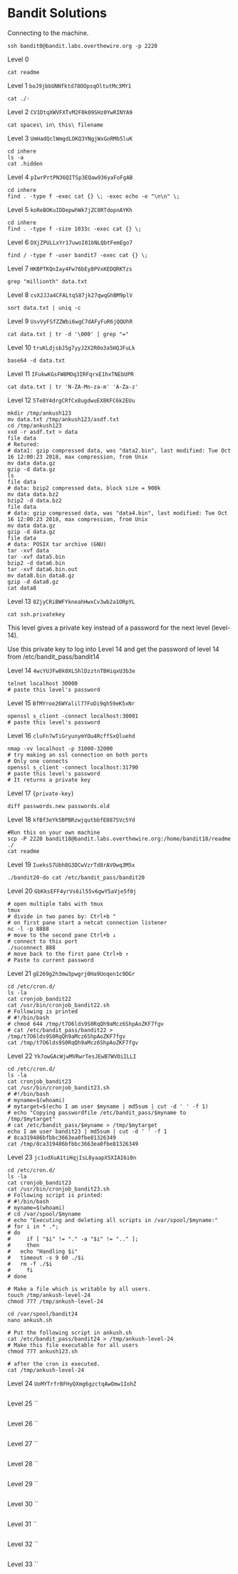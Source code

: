 # Bandit Solutions

Connecting to the machine.
```shell
ssh bandit0@bandit.labs.overthewire.org -p 2220
```



Level 0
```shell
cat readme
```

Level 1 `boJ9jbbUNNfktd78OOpsqOltutMc3MY1`
```shell
cat ./-
```

Level 2 `CV1DtqXWVFXTvM2F0k09SHz0YwRINYA9`
```shell
cat spaces\ in\ this\ filename
```

Level 3 `UmHadQclWmgdLOKQ3YNgjWxGoRMb5luK`
```shell
cd inhere
ls -a
cat .hidden
```

Level 4 `pIwrPrtPN36QITSp3EQaw936yaFoFgAB`
```shell
cd inhere
find . -type f -exec cat {} \; -exec echo -e "\n\n" \;
```

Level 5 `koReBOKuIDDepwhWk7jZC0RTdopnAYKh`
```shell
cd inhere
find . -type f -size 1033c -exec cat {} \;
```

Level 6 `DXjZPULLxYr17uwoI01bNLQbtFemEgo7`
```shell
find / -type f -user bandit7 -exec cat {} \;
```

Level 7 `HKBPTKQnIay4Fw76bEy8PVxKEDQRKTzs`
```shell
grep "millionth" data.txt
```

Level 8 `cvX2JJa4CFALtqS87jk27qwqGhBM9plV`
```shell
sort data.txt | uniq -c
```

Level 9 `UsvVyFSfZZWbi6wgC7dAFyFuR6jQQUhR`
```shell
cat data.txt | tr -d '\000' | grep "="
```

Level 10 `truKLdjsbJ5g7yyJ2X2R0o3a5HQJFuLk`
```shell
base64 -d data.txt
```

Level 11 `IFukwKGsFW8MOq3IRFqrxE1hxTNEbUPR`
```shell
cat data.txt | tr 'N-ZA-Mn-za-m' 'A-Za-z'
```

Level 12 `5Te8Y4drgCRfCx8ugdwuEX8KFC6k2EUu`
```shell
mkdir /tmp/ankush123
mv data.txt /tmp/ankush123/asdf.txt
cd /tmp/ankush123
xxd -r asdf.txt > data
file data
# Retured: 
# data1: gzip compressed data, was "data2.bin", last modified: Tue Oct 16 12:00:23 2018, max compression, from Unix
mv data data.gz
gzip -d data.gz
ls
file data
# data: bzip2 compressed data, block size = 900k
mv data data.bz2
bzip2 -d data.bz2
file data
# data: gzip compressed data, was "data4.bin", last modified: Tue Oct 16 12:00:23 2018, max compression, from Unix
mv data data.gz
gzip -d data.gz
file data
# data: POSIX tar archive (GNU)
tar -xvf data
tar -xvf data5.bin
bzip2 -d data6.bin
tar -xvf data6.bin.out
mv data8.bin data8.gz
gzip -d data8.gz
cat data8
```

Level 13 `8ZjyCRiBWFYkneahHwxCv3wb2a1ORpYL`
```shell
cat ssh.privatekey
```

This level gives a private key instead of a password for the next level (level-14).

Use this private key to log into Level 14 and get the password of level 14 from /etc/bandit_pass/bandit14

Level 14 `4wcYUJFw0k0XLShlDzztnTBHiqxU3b3e`
```shell
telnet localhost 30000
# paste this level's password
```

Level 15 `BfMYroe26WYalil77FoDi9qh59eK5xNr`
```shell
openssl s_client -connect localhost:30001
# paste this level's password
```

Level 16 `cluFn7wTiGryunymYOu4RcffSxQluehd`
```shell
nmap -vv localhost -p 31000-32000
# try making an ssl connection on both ports
# Only one connects 
openssl s_client -connect localhost:31790
# paste this level's password
# It returns a private key
```

Level 17 `{private-key}`
```shell
diff passwords.new passwords.old
```

Level 18 `kfBf3eYk5BPBRzwjqutbbfE887SVc5Yd`
```shell
#Run this on your own machine
scp -P 2220 bandit18@bandit.labs.overthewire.org:/home/bandit18/readme ./
cat readme
```

Level 19 `IueksS7Ubh8G3DCwVzrTd8rAVOwq3M5x`
```shell
./bandit20-do cat /etc/bandit_pass/bandit20
```

Level 20 `GbKksEFF4yrVs6il55v6gwY5aVje5f0j`
```shell
# open multiple tabs with tmux
tmux
# divide in two panes by: Ctrl+b "
# on first pane start a netcat connection listener
nc -l -p 8888
# move to the second pane Ctrl+b ↓
# connect to this port
./suconnect 888
# move back to the first pane Ctrl+b ↑
# Paste to current password
```

Level 21 `gE269g2h3mw3pwgrj0Ha9Uoqen1c9DGr`
```shell
cd /etc/cron.d/
ls -la
cat cronjob_bandit22
cat /usr/bin/cronjob_bandit22.sh
# Following is printed
# #!/bin/bash
# chmod 644 /tmp/t7O6lds9S0RqQh9aMcz6ShpAoZKF7fgv
# cat /etc/bandit_pass/bandit22 > /tmp/t7O6lds9S0RqQh9aMcz6ShpAoZKF7fgv
cat /tmp/t7O6lds9S0RqQh9aMcz6ShpAoZKF7fgv
```

Level 22 `Yk7owGAcWjwMVRwrTesJEwB7WVOiILLI`
```shell
cd /etc/cron.d/
ls -la
cat cronjob_bandit23
cat /usr/bin/cronjob_bandit23.sh
# #!/bin/bash
# myname=$(whoami)
# mytarget=$(echo I am user $myname | md5sum | cut -d ' ' -f 1)
# echo "Copying passwordfile /etc/bandit_pass/$myname to /tmp/$mytarget"
# cat /etc/bandit_pass/$myname > /tmp/$mytarget
echo I am user bandit23 | md5sum | cut -d ' ' -f 1
# 8ca319486bfbbc3663ea0fbe81326349
cat /tmp/8ca319486bfbbc3663ea0fbe81326349
```

Level 23 `jc1udXuA1tiHqjIsL8yaapX5XIAI6i0n`
```shell
cd /etc/cron.d/
ls -la
cat cronjob_bandit23
cat /usr/bin/cronjob_bandit23.sh
# Following script is printed:
# #!/bin/bash
# myname=$(whoami)
# cd /var/spool/$myname
# echo "Executing and deleting all scripts in /var/spool/$myname:"
# for i in * .*;
# do
#     if [ "$i" != "." -a "$i" != ".." ];
#     then
# 	echo "Handling $i"
# 	timeout -s 9 60 ./$i
# 	rm -f ./$i
#     fi
# done

# Make a file which is writable by all users.
touch /tmp/ankush-level-24
chmod 777 /tmp/ankush-level-24

cd /var/spool/bandit24
nano ankush.sh

# Put the following script in ankush.sh
cat /etc/bandit_pass/bandit24 > /tmp/ankush-level-24
# Make this file executable for all users
chmod 777 ankush123.sh

# after the cron is executed.
cat /tmp/ankush-level-24
```

Level 24 `UoMYTrfrBFHyQXmg6gzctqAwOmw1IohZ`
```shell

```

Level 25 ``
```shell

```

Level 26 ``
```shell

```

Level 27 ``
```shell

```

Level 28 ``
```shell

```

Level 29 ``
```shell

```

Level 30 ``
```shell

```

Level 31 ``
```shell

```

Level 32 ``
```shell

```

Level 33 ``
```shell

```

